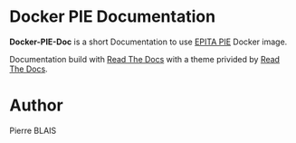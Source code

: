 # Docker PIE Documentation

**Docker-PIE-Doc** is a short Documentation to use [EPITA PIE](https://doc.cri.epita.fr/pie/) Docker image.

Documentation build with [Read The Docs](https://readthedocs.org/) with a theme privided by [Read The Docs](https://readthedocs.org/).

# Author
Pierre BLAIS